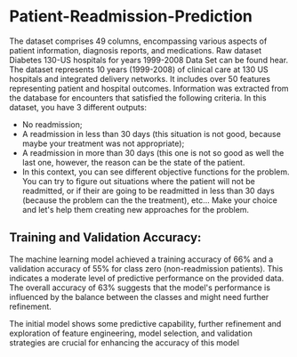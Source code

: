 # Patient-Readmission-Prediction
The dataset comprises 49 columns, encompassing various aspects of patient information, diagnosis reports, and medications.
Raw dataset Diabetes 130-US hospitals for years 1999-2008 Data Set can be found hear. The dataset represents 10 years (1999-2008) of clinical care at 130 US hospitals and integrated delivery networks. It includes over 50 features representing patient and hospital outcomes. Information was extracted from the database for encounters that satisfied the following criteria.
In this dataset, you have 3 different outputs:

* No readmission;
* A readmission in less than 30 days (this situation is not good, because maybe your treatment was not appropriate);
* A readmission in more than 30 days (this one is not so good as well the last one, however, the reason can be the state of the patient.
* In this context, you can see different objective functions for the problem. You can try to figure out situations where the patient will not be readmitted, or if their are going to be readmitted in less than 30 days (because the problem can the the treatment), etc… Make your choice and let's help them creating new approaches for the problem.

## Training and Validation Accuracy:

The machine learning model achieved a training accuracy of 66% and a validation accuracy of 55% for class zero (non-readmission patients). This indicates a moderate level of predictive performance on the provided data.
The overall accuracy of 63% suggests that the model's performance is influenced by the balance between the classes and might need further refinement.

The initial model shows some predictive capability, further refinement and exploration of feature engineering, model selection, and validation strategies are crucial for enhancing the accuracy of this model
